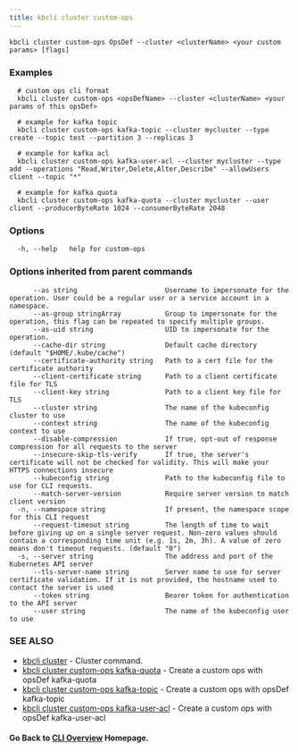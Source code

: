 ```yaml
---
title: kbcli cluster custom-ops
---
```




```
kbcli cluster custom-ops OpsDef --cluster <clusterName> <your custom params> [flags]
```

### Examples

```
  # custom ops cli format
  kbcli cluster custom-ops <opsDefName> --cluster <clusterName> <your params of this opsDef>
  
  # example for kafka topic
  kbcli cluster custom-ops kafka-topic --cluster mycluster --type create --topic test --partition 3 --replicas 3
  
  # example for kafka acl
  kbcli cluster custom-ops kafka-user-acl --cluster mycluster --type add --operations "Read,Writer,Delete,Alter,Describe" --allowUsers client --topic "*"
  
  # example for kafka quota
  kbcli cluster custom-ops kafka-quota --cluster mycluster --user client --producerByteRate 1024 --consumerByteRate 2048
```

### Options

```
  -h, --help   help for custom-ops
```

### Options inherited from parent commands

```
      --as string                      Username to impersonate for the operation. User could be a regular user or a service account in a namespace.
      --as-group stringArray           Group to impersonate for the operation, this flag can be repeated to specify multiple groups.
      --as-uid string                  UID to impersonate for the operation.
      --cache-dir string               Default cache directory (default "$HOME/.kube/cache")
      --certificate-authority string   Path to a cert file for the certificate authority
      --client-certificate string      Path to a client certificate file for TLS
      --client-key string              Path to a client key file for TLS
      --cluster string                 The name of the kubeconfig cluster to use
      --context string                 The name of the kubeconfig context to use
      --disable-compression            If true, opt-out of response compression for all requests to the server
      --insecure-skip-tls-verify       If true, the server's certificate will not be checked for validity. This will make your HTTPS connections insecure
      --kubeconfig string              Path to the kubeconfig file to use for CLI requests.
      --match-server-version           Require server version to match client version
  -n, --namespace string               If present, the namespace scope for this CLI request
      --request-timeout string         The length of time to wait before giving up on a single server request. Non-zero values should contain a corresponding time unit (e.g. 1s, 2m, 3h). A value of zero means don't timeout requests. (default "0")
  -s, --server string                  The address and port of the Kubernetes API server
      --tls-server-name string         Server name to use for server certificate validation. If it is not provided, the hostname used to contact the server is used
      --token string                   Bearer token for authentication to the API server
      --user string                    The name of the kubeconfig user to use
```

### SEE ALSO

* [kbcli cluster](kbcli_cluster.md)	 - Cluster command.
* [kbcli cluster custom-ops kafka-quota](kbcli_cluster_custom-ops_kafka-quota.md)	 - Create a custom ops with opsDef kafka-quota
* [kbcli cluster custom-ops kafka-topic](kbcli_cluster_custom-ops_kafka-topic.md)	 - Create a custom ops with opsDef kafka-topic
* [kbcli cluster custom-ops kafka-user-acl](kbcli_cluster_custom-ops_kafka-user-acl.md)	 - Create a custom ops with opsDef kafka-user-acl

#### Go Back to [CLI Overview](cli.md) Homepage.

